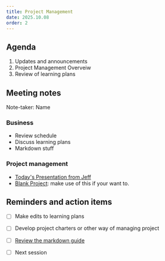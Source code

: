 ```yaml
---
title: Project Management
date: 2025.10.08
order: 2
---
```


## Agenda
1. Updates and announcements
2. Project Management Overveiw
3. Review of learning plans

## Meeting notes
Note-taker: Name

### Business
- Review schedule
- Discuss learning plans
- Markdown stuff

### Project management
- [Today's Presentation from Jeff](https://brynmawr-my.sharepoint.com/:p:/g/personal/jhopkins1_brynmawr_edu/Ec4njUT5qfhKq_tUatfohwEB061NS9LmIAbpQlwpTOFrYA?e=HNZnuw)
- [Blank Project](https://brynmawr.sharepoint.com/:w:/s/EAST-Dev-AskAthenaStyleGuide2/ETtDMTDEhVdPhe1sYwdKrNUBcE3eJitdplpLGWZmT-3C1Q?e=9Eggxg): make use of this if your want to. 

## Reminders and action items
- [ ] Make edits to learning plans
- [ ] Develop project charters or other way of managing project
- [ ] [Review the markdown guide](https://markdownguide.offshoot.io/basic-syntax/)
- [ ] Next session


